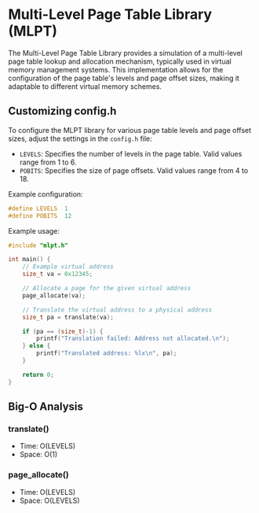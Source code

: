 # Multi-Level Page Table Library (MLPT)

The Multi-Level Page Table Library provides a simulation of a multi-level page table lookup and allocation mechanism, typically used in virtual memory management systems. This implementation allows for the configuration of the page table's levels and page offset sizes, making it adaptable to different virtual memory schemes.

## Customizing config.h

To configure the MLPT library for various page table levels and page offset sizes, adjust the settings in the `config.h` file:

- `LEVELS`: Specifies the number of levels in the page table. Valid values range from 1 to 6.
- `POBITS`: Specifies the size of page offsets. Valid values range from 4 to 18.

Example configuration:

```c
#define LEVELS  1
#define POBITS  12
```

Example usage:

```c
#include "mlpt.h"

int main() {
    // Example virtual address
    size_t va = 0x12345;

    // Allocate a page for the given virtual address
    page_allocate(va);

    // Translate the virtual address to a physical address
    size_t pa = translate(va);

    if (pa == (size_t)-1) {
        printf("Translation failed: Address not allocated.\n");
    } else {
        printf("Translated address: %lx\n", pa);
    }

    return 0;
}
```

## Big-O Analysis
### translate()
- Time: O(LEVELS)
- Space: O(1)
### page_allocate()
- Time: O(LEVELS)
- Space: O(LEVELS)
